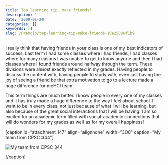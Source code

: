 ```yaml
---
title: Top learning tip… make friends!
description: ''
date: '2009-01-20'
categories: []
keywords: []
slug: /@ramcio/top-learning-tip-make-friends-18a25086f1b9
---
```


I really think that having friends in your class is one of my best indicators of success. Last term I had some classes where I had friends, I had classes where for many reasons I was unable to get to know anyone and then I had classes where I found friends around halfway through the term. These divisions were almost exactly reflected in my grades. Having people to discuss the content with, having people to study with, even just having the joy of seeing a friend be that extra motivation to go to a lecture made a huge difference for meHCI team.

This term things are much better. I know people in every one of my classes and it has truly made a huge difference to the way I feel about school. I want to be in every class, not just because of what I will be learning, but also because of the great social interactions that I will be having. I am so excited for an academic term filled with social-academic connections that will do wonders for my grades as well as for my overall happiness!

\[caption id=”attachment\_147" align=”alignnone” width=”300" caption=”My team from CPSC 344"\]

![My team from CPSC 344](https://cdn-images-1.medium.com/max/800/0*QNVQlcYqN5W1R7Pe.)

\[/caption\]